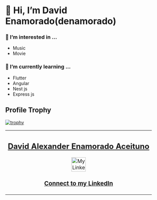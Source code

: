 # 👋 Hi, I’m David Enamorado(denamorado)
### 👀 I’m interested in ...
- Music
- Movie
### 🌱 I’m currently learning ...
- Flutter
- Angular
- Nest js
- Express js

## Profile Trophy
[![trophy](https://github-profile-trophy.vercel.app/?username=turyfay&row=1&column=4&theme=dracula)](https://github.com/ryo-ma/github-profile-trophy)


<table>
  <tr>
    <td>
      <div align="center">
        <h2>
          <a href="https://github.com/Turyfay" target="_blank" rel="author">
            David Alexander Enamorado Aceituno
          </a>
        </h2>
        <a
          href="https://www.linkedin.com/in/denamorado/"
          target="_blank"
          rel="author"
        >
          <img
            src="https://img.icons8.com/color/48/000000/linkedin.png"
            alt="My Linkedin"
            height="45px"
          />
          <h3>Connect to my LinkedIn</h3>
        </a>
      </div>
    </td>
  </tr>
</table>


